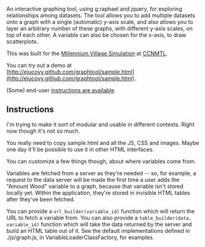 An interactive graphing tool, using g.raphael and jquery, for exploring
relationships among datasets.  The tool allows you to add multiple
datasets onto a graph with a single (automatic) y-axis scale, and also
allows you to layer an arbitrary number of these graphs, with
different y-axis scales, on top of each other.  A variable can also be
chosen for the x-axis, to draw scatterplots.

This was built for the [Millennium Village Simulation](http://mvsim.com) at [CCNMTL](http://ccnmtl.columbia.edu).

You can try out a demo at [http://ejucovy.github.com/graphtool/sample.html](http://ejucovy.github.com/graphtool/sample.html).

(Some) end-user [instructions are
available](http://mvsim.wikischolars.columbia.edu/Graphing+Tool+Quick+Start+Guide).

Instructions
------------

I'm trying to make it sort of modular and usable in different
contexts.  Right now though it's not so much.

You really need to copy sample.html and all the JS, CSS and images.
Maybe one day it'll be possible to use it in other HTML interfaces. 

You can customize a few things though, about where variables come from.

Variables are fetched from a server as they're needed -- so, for
example, a request to the data server will be made the first time a
user adds the "Amount Wood" variable to a graph, because that variable
isn't stored locally yet.  Within the application, they're stored in
invisible HTML tables after they've been fetched.

You can provide a `url_builder(variable_id)` function which will
return the URL to fetch a variable from. You can also provide a
`table_builder(data, variable_id)` function which will take the data
returned by the server and build an HTML table out of it. See the
default implementations defined in ./js/graph.js, in
VariableLoaderClassFactory, for examples.